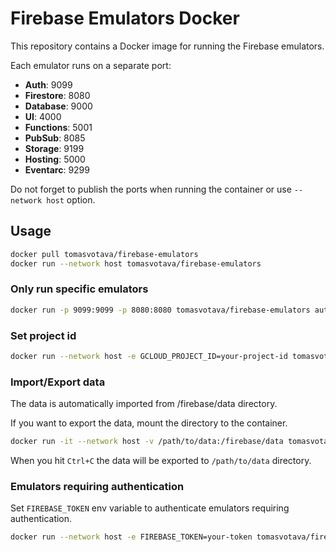 # Firebase Emulators Docker

This repository contains a Docker image for running the Firebase emulators.

Each emulator runs on a separate port:

- **Auth**: 9099
- **Firestore**: 8080
- **Database**: 9000
- **UI**: 4000
- **Functions**: 5001
- **PubSub**: 8085
- **Storage**: 9199
- **Hosting**: 5000
- **Eventarc**: 9299

Do not forget to publish the ports when running the container or use `--network host` option.

## Usage

```bash
docker pull tomasvotava/firebase-emulators
docker run --network host tomasvotava/firebase-emulators
```

### Only run specific emulators

```bash
docker run -p 9099:9099 -p 8080:8080 tomasvotava/firebase-emulators auth,firestore
```

### Set project id

```bash
docker run --network host -e GCLOUD_PROJECT_ID=your-project-id tomasvotava/firebase-emulators
```

### Import/Export data

The data is automatically imported from /firebase/data directory.

If you want to export the data, mount the directory to the container.

```bash
docker run -it --network host -v /path/to/data:/firebase/data tomasvotava/firebase-emulators
```

When you hit `Ctrl+C` the data will be exported to `/path/to/data` directory.

### Emulators requiring authentication

Set `FIREBASE_TOKEN` env variable to authenticate emulators requiring authentication.

```bash
docker run --network host -e FIREBASE_TOKEN=your-token tomasvotava/firebase-emulators
```
